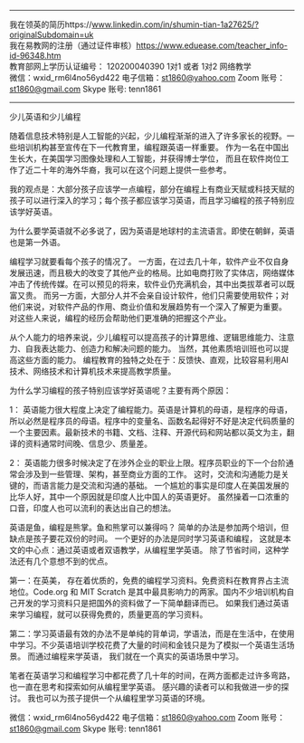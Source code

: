 **************************
我在领英的简历https://www.linkedin.com/in/shumin-tian-1a27625/?originalSubdomain=uk  
我在易教网的注册（通过证件审核）https://www.eduease.com/teacher_info-id-96348.htm   
教育部网上学历认证编号：  120200040390  1对1 或者 1对2 网络教学   
微信：wxid_rm6l4no56yd422  电子信箱：st1860@yahoo.com  Zoom 账号： st1860@gmail.com   Skype 账号: tenn1861
**************************

少儿英语和少儿编程

随着信息技术特别是人工智能的兴起，少儿编程渐渐的进入了许多家长的视野。一些培训机构甚至宣传在下一代教育里，编程跟英语一样重要。 作为一名在中国出生长大，在美国学习图像处理和人工智能，并获得博士学位， 而且在软件岗位工作了近二十年的海外华裔，我可以在这个问题上提供一些参考。
 
我的观点是：大部分孩子应该学一点编程，部分在编程上有商业天赋或科技天赋的孩子可以进行深入的学习；每个孩子都应该学习英语，而且学习编程的孩子特别应该学好英语。
 
为什么要学英语就不必多说了，因为英语是地球村的主流语言。即使在朝鲜，英语也是第一外语。
 
编程学习就要看每个孩子的情况了。 一方面，在过去几十年，软件产业不仅自身发展迅速，而且极大的改变了其他产业的格局。比如电商打败了实体店，网络媒体冲击了传统传媒。在可以预见的将来，软件业仍充满机会，其中出类拔萃者可以既富又贵。 而另一方面，大部分人并不会亲自设计软件，他们只需要使用软件；对他们来说，对软件产品的作用、商业价值和发展趋势有一个深入了解更为重要。 对这些人来说，编程的经历会帮助他们更准确的把握这个产业。
 
从个人能力的培养来说，少儿编程可以提高孩子的计算思维、逻辑思维能力、注意力、自我表达能力、创造力和解决问题的能力。 当然，其他素质培训班也可以提高这些方面的能力。 编程教育的独特之处在于：反馈快、直观，比较容易利用AI技术、网络技术和计算机技术来提高教学质量。
  
为什么学习编程的孩子特别应该学好英语呢？主要有两个原因：

1： 英语能力很大程度上决定了编程能力。英语是计算机的母语，是程序的母语，所以必然是程序员的母语。程序中的变量名、函数名起得好不好是决定代码质量的一个主要因素。最新技术的书籍、文档、注释、开源代码和网站都以英文为主，翻译的资料通常时间晚、信息少、质量差。 
 
2： 英语能力很多时候决定了在涉外企业的职业上限。程序员职业的下一个台阶通常会涉及到一些管理、架构，甚至商业方面的工作。 这时，交流和沟通能力是关键的，而语言能力是交流和沟通的基础。 一个尴尬的事实是印度人在美国发展的比华人好，其中一个原因就是印度人比中国人的英语更好。 虽然操着一口浓重的口音，印度人也可以流利的表达出自己的想法。 

英语是鱼，编程是熊掌。鱼和熊掌可以兼得吗？ 简单的办法是参加两个培训，但缺点是孩子要花双份的时间。 一个更好的办法是同时学习英语和编程， 这就是本文的中心点：通过英语或者双语教学，从编程里学英语。 除了节省时间，这种学法还有几个意想不到的优点。

第一：在英美， 存在着优质的，免费的编程学习资料。免费资料在教育界占主流地位。Code.org 和 MIT Scratch 是其中最具影响力的两家。国内不少培训机构自己开发的学习资料只是把国外的资料做了一下简单翻译而已。 如果我们通过英语来学习编程，就可以获得免费的，质量更高的学习资料。

第二：学习英语最有效的办法不是单纯的背单词，学语法，而是在生活中，在使用中学习。不少英语培训学校花费了大量的时间和金钱只是为了模拟一个英语生活场景。 而通过编程来学英语， 我们就在一个真实的英语场景中学习。 

笔者在英语学习和编程学习中都花费了几十年的时间，在两方面都走过许多弯路，也一直在思考和探索如何从编程里学英语。 感兴趣的读者可以和我做进一步的探讨。 我也可以为孩子提供一个从编程里学习英语的环境。


微信：wxid_rm6l4no56yd422  电子信箱：st1860@yahoo.com  Zoom 账号： st1860@gmail.com   Skype 账号: tenn1861


